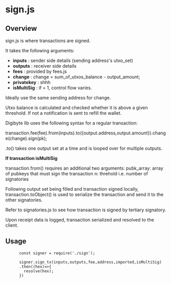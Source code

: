 # sign.js

## Overview

sign.js is where transactions are signed.

It takes the following arguments:

* **inputs** : sender side details (sending address's utxo_set)
* **outputs** : receiver side details
* **fees** : provided by fees.js
* **change** : change = sum_of_utxos_balance - output_amount;
* **privatekey** : shhh
* **isMultiSig** : if = 1, control flow varies.

Ideally use the same sending address for change.

Utxo balance is calculated and checked whether it is above a given threshold. If not a notification is sent to refill the wallet.

Digibyte lib uses the following syntax for a regular transaction:

transaction.fee(fee).from(inputs).to({output.address,output.amount}).change(change).sign(pk);

.to() takes one output set at a time and is looped over for multiple outputs.

**If transaction isMultiSig**

transaction.from() requires an additional two arguments:
pubk_array: array of pubkeys that must sign the transaction
n: threhold i.e. number of signatories

Following output set being filled and transaction signed locally, transaction.toObject() is used to serialize the transaction and send it to the other signatories.

Refer to signatories.js to see how transaction is signed by tertiary signatory.

Upon receipt data is logged, transaction serialized and resolved to the client.

## Usage

          const signer = require('./sign');

          signer.sign_tx(inputs,outputs,fee,address,imported,isMultiSig)
          .then((hex)=>{
            resolve(hex);
          })
